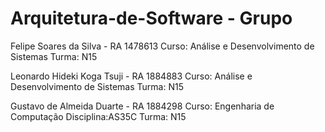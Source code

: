 ﻿# Arquitetura-de-Software - Grupo

Felipe Soares da Silva - RA 1478613
Curso: Análise e Desenvolvimento de Sistemas
Turma: N15

Leonardo Hideki Koga Tsuji - RA 1884883
Curso: Análise e Desenvolvimento de Sistemas
Turma: N15

Gustavo de Almeida Duarte - RA 1884298
Curso: Engenharia de Computação
Disciplina:AS35C
Turma: N15
